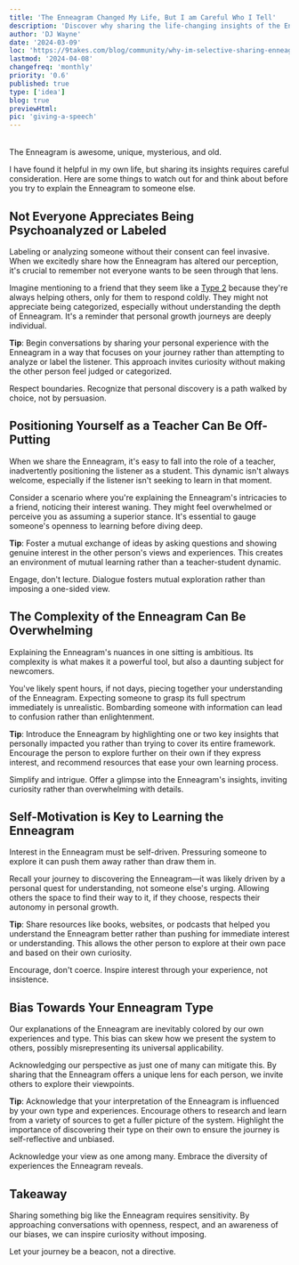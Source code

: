 ```yaml
---
title: 'The Enneagram Changed My Life, But I am Careful Who I Tell'
description: 'Discover why sharing the life-changing insights of the Enneagram requires thoughtful consideration and how to approach conversations wisely.'
author: 'DJ Wayne'
date: '2024-03-09'
loc: 'https://9takes.com/blog/community/why-im-selective-sharing-enneagram'
lastmod: '2024-04-08'
changefreq: 'monthly'
priority: '0.6'
published: true
type: ['idea']
blog: true
previewHtml:
pic: 'giving-a-speech'
---
```


<script>
	import  PopCard  from "../../lib/components/atoms/PopCard.svelte";
</script>

<div
    style="display: flex;
    justify-content: center;
margin: 1rem 0;"
>
 <PopCard
        image={`/blogs/giving-a-speech.webp`}
        showIcon={false}
        tint={false}
        displayText=""
        altText="a greek statue explaining the Enneagram"
        subtext=""
    />
</div>

<p class="firstLetter">The Enneagram is awesome, unique, mysterious, and old.</p>

I have found it helpful in my own life, but sharing its insights requires careful consideration. Here are some things to watch out for and think about before you try to explain the Enneagram to someone else.

## Not Everyone Appreciates Being Psychoanalyzed or Labeled

Labeling or analyzing someone without their consent can feel invasive. When we excitedly share how the Enneagram has altered our perception, it's crucial to remember not everyone wants to be seen through that lens.

Imagine mentioning to a friend that they seem like a <a href="/blog/enneagram/enneagram-type-2">Type 2</a> because they're always helping others, only for them to respond coldly. They might not appreciate being categorized, especially without understanding the depth of Enneagram. It's a reminder that personal growth journeys are deeply individual.

**Tip**: Begin conversations by sharing your personal experience with the Enneagram in a way that focuses on your journey rather than attempting to analyze or label the listener. This approach invites curiosity without making the other person feel judged or categorized.

Respect boundaries. Recognize that personal discovery is a path walked by choice, not by persuasion.

## Positioning Yourself as a Teacher Can Be Off-Putting

When we share the Enneagram, it's easy to fall into the role of a teacher, inadvertently positioning the listener as a student. This dynamic isn't always welcome, especially if the listener isn't seeking to learn in that moment.

Consider a scenario where you're explaining the Enneagram's intricacies to a friend, noticing their interest waning. They might feel overwhelmed or perceive you as assuming a superior stance. It's essential to gauge someone's openness to learning before diving deep.

**Tip**: Foster a mutual exchange of ideas by asking questions and showing genuine interest in the other person's views and experiences. This creates an environment of mutual learning rather than a teacher-student dynamic.

Engage, don't lecture. Dialogue fosters mutual exploration rather than imposing a one-sided view.

## The Complexity of the Enneagram Can Be Overwhelming

Explaining the Enneagram's nuances in one sitting is ambitious. Its complexity is what makes it a powerful tool, but also a daunting subject for newcomers.

You've likely spent hours, if not days, piecing together your understanding of the Enneagram. Expecting someone to grasp its full spectrum immediately is unrealistic. Bombarding someone with information can lead to confusion rather than enlightenment.

**Tip**: Introduce the Enneagram by highlighting one or two key insights that personally impacted you rather than trying to cover its entire framework. Encourage the person to explore further on their own if they express interest, and recommend resources that ease your own learning process.

Simplify and intrigue. Offer a glimpse into the Enneagram's insights, inviting curiosity rather than overwhelming with details.

## Self-Motivation is Key to Learning the Enneagram

Interest in the Enneagram must be self-driven. Pressuring someone to explore it can push them away rather than draw them in.

Recall your journey to discovering the Enneagram—it was likely driven by a personal quest for understanding, not someone else's urging. Allowing others the space to find their way to it, if they choose, respects their autonomy in personal growth.

**Tip**: Share resources like books, websites, or podcasts that helped you understand the Enneagram better rather than pushing for immediate interest or understanding. This allows the other person to explore at their own pace and based on their own curiosity.

Encourage, don't coerce. Inspire interest through your experience, not insistence.

## Bias Towards Your Enneagram Type

Our explanations of the Enneagram are inevitably colored by our own experiences and type. This bias can skew how we present the system to others, possibly misrepresenting its universal applicability.

Acknowledging our perspective as just one of many can mitigate this. By sharing that the Enneagram offers a unique lens for each person, we invite others to explore their viewpoints.

**Tip**: Acknowledge that your interpretation of the Enneagram is influenced by your own type and experiences. Encourage others to research and learn from a variety of sources to get a fuller picture of the system. Highlight the importance of discovering their type on their own to ensure the journey is self-reflective and unbiased.

Acknowledge your view as one among many. Embrace the diversity of experiences the Enneagram reveals.

## Takeaway

Sharing something big like the Enneagram requires sensitivity. By approaching conversations with openness, respect, and an awareness of our biases, we can inspire curiosity without imposing. 

Let your journey be a beacon, not a directive.
